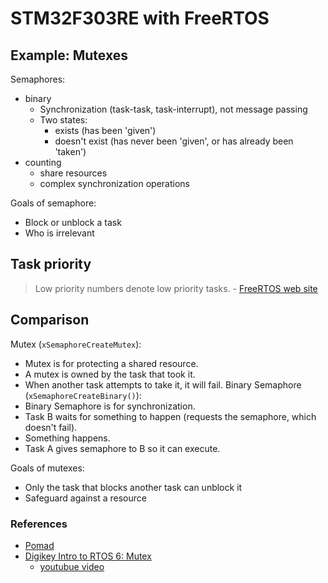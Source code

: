 # STM32F303RE with FreeRTOS
## Example: Mutexes
Semaphores:
- binary
  * Synchronization (task-task, task-interrupt), not message passing
  * Two states:
    * exists (has been 'given')
    * doesn't exist (has never been 'given', or has already been 'taken')
- counting
  * share resources
  * complex synchronization operations

Goals of semaphore:
  * Block or unblock a task
  * Who is irrelevant

## Task priority
> Low priority numbers denote low priority tasks. - [FreeRTOS web site](https://www.freertos.org/RTOS-task-priority.html)

## Comparison
Mutex (`xSemaphoreCreateMutex`):
- Mutex is for protecting a shared resource.
- A mutex is owned by the task that took it.
- When another task attempts to take it, it will fail.
Binary Semaphore (`xSemaphoreCreateBinary()`):
- Binary Semaphore is for synchronization.
- Task B waits for something to happen (requests the semaphore, which doesn't fail).
- Something happens.
- Task A gives semaphore to B so it can execute.

Goals of mutexes:
  * Only the task that blocks another task can unblock it
  * Safeguard against a resource

### References
- [Pomad](https://pomad.cnfm.fr/PoMAD_2021/node/41)
- [Digikey Intro to RTOS 6: Mutex](https://www.digikey.ch/en/maker/projects/introduction-to-rtos-solution-to-part-6-freertos-mutex-example/c6e3581aa2204f1380e83a9b4c3807a6)
    * [youtubue video](https://youtu.be/I55auRpbiTs)

